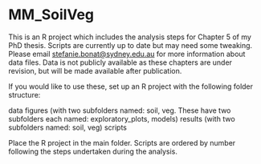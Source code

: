 # MM_SoilVeg

This is an R project which includes the analysis steps for Chapter 5 of my PhD thesis. Scripts are currently up to date but may need some tweaking. Please email stefanie.bonat@sydney.edu.au for more information about data files. Data is not publicly available as these chapters are under revision, but will be made available after publication.

If you would like to use these, set up an R project with the following folder structure:

data
figures (with two subfolders named: soil, veg. These have two subfolders each named: exploratory_plots, models)
results (with two subfolders named: soil, veg)
scripts

Place the R project in the main folder. Scripts are ordered by number following the steps undertaken during the analysis.
